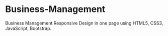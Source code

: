 # Business-Management
Business Management Responsive Design in one page using HTML5, CSS3, JavaScript, Bootstrap.
